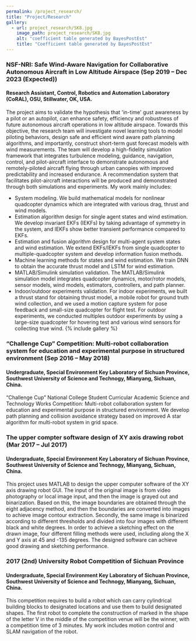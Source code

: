 ```yaml
---
permalink: /project_research/
title: "Project/Research"
gallery:
  - url: project_research/SK8.jpg
    image_path: project_research/SK8.jpg
    alt: "coefficient table generated by BayesPostEst"
    title: "Coefficient table generated by BayesPostEst"
---
```

### NSF-NRI: Safe Wind-Aware Navigation for Collaborative Autonomous Aircraft in Low Altitude Airspace (Sep 2019 – Dec 2023 (Expected))
#### Research Assistant, Control, Robotics and Automation Laboratory (CoRAL), OSU, Stillwater, OK, USA. 
The project aims to validate the hypothesis that 'in-time' gust awareness by a pilot or an autopilot, can enhance safety, efficiency and robustness of future autonomous aircraft operations in low altitude airspace. Towards this objective, the research team will investigate novel learning tools to model piloting behaviors, design safe and efficient wind aware path planning algorithms, and importantly, construct short-term gust forecast models with wind measurements. The team will develop a high-fidelity simulation framework that integrates turbulence modeling, guidance, navigation, control, and pilot-aircraft interface to demonstrate autonomous and remotely-piloted aircraft flying through urban canopies with improved predictability and increased endurance. A recommendation system that facilitates pilot-aircraft interactions will be produced and demonstrated through both simulations and experiments. My work mainly includes:
- System modeling. We build mathematical models for nonlinear quadcopter dynamics which are integrated with various drag, thrust and wind models. 
- Estimation algorithm design for single agent states and wind estimation. We develop invariant EKFs (IEKFs) by taking advantage of symmetry in the system, and IEKFs show better transient performance compared to EKFs.
- Estimation and fusion algorithm design for multi-agent system states and wind estimation. We extend EKFs/IEKFs from single quadcopter to multiple-quadcopter system and develop information fusion methods.
- Machine learning methods for states and wind estimation. We train DNN to obtain the accurate thrust model and LSTM for wind estimation.
- MATLAB/Simulink simulation validation. The MATLAB/Simulink simulation model integrates quadcopter dynamics, motor/rotor models, sensor models, wind models, estimators, controllers, and path planner.
- Indoor/outdoor experiments validation. For indoor experiments, we built a thrust stand for obtaining thrust model, a mobile robot for ground truth wind collection, and we used a motion capture system for pose feedback and small-size quadcopter for flight test. For outdoor experiments, we conducted multiples outdoor experiments by using a large-size quadcopter for hovering test and various wind sensors for collecting true wind.
{% include gallery %}

### “Challenge Cup” Competition: Multi-robot collaboration system for education and experimental purpose in structured environment (Sep 2016 – May 2018)
#### Undergraduate, Special Environment Key Laboratory of Sichuan Province, Southwest University of Science and Technogy, Mianyang, Sichuan, China. 
“Challenge Cup” National College Student Curricular Academic Science and Technology Works Competition: Multi-robot collaboration system for education and experimental purpose in structured environment. We develop path planning and collision avoidance strategy based on improved A star algorithm for multi-robot system in grid space.

### The upper compter software design of XY axis drawing robot (Mar 2017 – Jul 2017)
#### Undergraduate, Special Environment Key Laboratory of Sichuan Province, Southwest University of Science and Technogy, Mianyang, Sichuan, China. 
This project uses MATLAB to design the upper computer software of the XY axis drawing robot GUI. The input of the original image is from video photography or local image input, and then the image is grayed out and binarization. Based on this, the image boundaries are obtained through the eight adjacency method, and then the boundaries are converted into images to achieve image contour extraction. Secondly, the same image is binarized according to different thresholds and divided into four images with different black and white degrees. In order to achieve a sketching effect on the drawn image, four different filling methods were used, including along the X and Y axis at 45 and -135 degrees. The designed software can achieve good drawing and sketching performance.

### 2017 (2nd) University Robot Competition of Sichuan Province
#### Undergraduate, Special Environment Key Laboratory of Sichuan Province, Southwest University of Science and Technogy, Mianyang, Sichuan, China. 
This competition requires to build a robot which can carry cylindrical building blocks to designated locations and use them to build designated shapes. The first robot to complete the construction of marked in the shape of the letter V in the middle of the competition venue will be the winner, with a competition time of 3 minutes. My work includes motion control and SLAM navigation of the robot.
